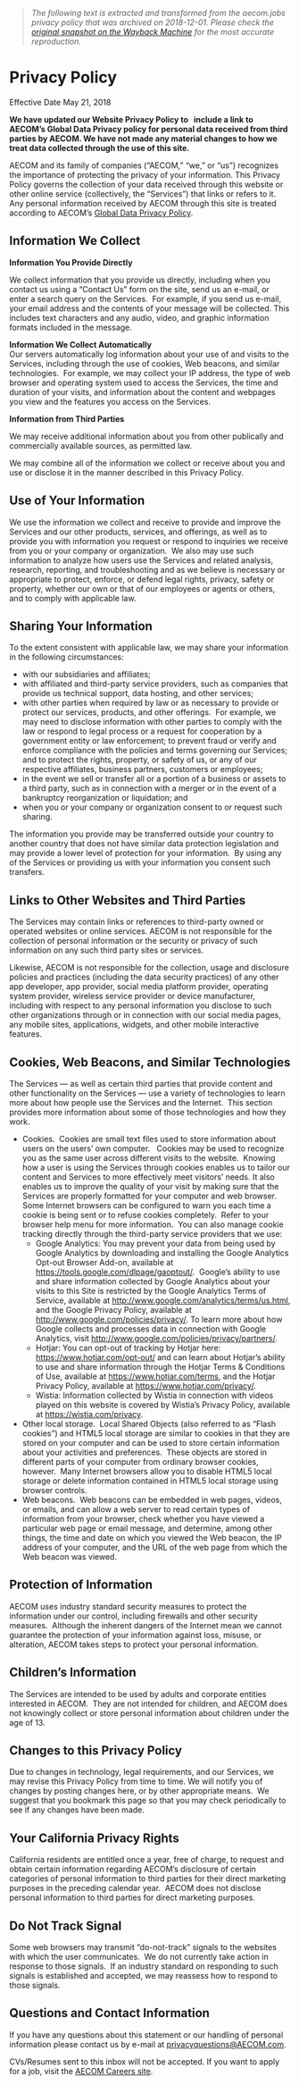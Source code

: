 > *The following text is extracted and transformed from the aecom.jobs privacy policy that was archived on 2018-12-01. Please check the [original snapshot on the Wayback Machine](https://web.archive.org/web/20181201095045id_/http%3A//www.aecom.com/privacy-policy) for the most accurate reproduction.*

# Privacy Policy

Effective Date May 21, 2018

 **We have updated our Website Privacy Policy to   include a link to AECOM’s Global Data Privacy policy for personal data received from third parties by AECOM. We have not made any material changes to how we treat data collected through the use of this site.**

AECOM and its family of companies (“AECOM,” “we,” or “us”) recognizes the importance of protecting the privacy of your information. This Privacy Policy governs the collection of your data received through this website or other online service (collectively, the “Services”) that links or refers to it. Any personal information received by AECOM through this site is treated according to AECOM’s [Global Data Privacy Policy](https://www.aecom.com/global-privacy-statement/).

## Information We Collect

 **Information You Provide Directly**

We collect information that you provide us directly, including when you contact us using a “Contact Us” form on the site, send us an e-mail, or enter a search query on the Services.  For example, if you send us e-mail, your email address and the contents of your message will be collected. This includes text characters and any audio, video, and graphic information formats included in the message.

 **Information We Collect Automatically**  
Our servers automatically log information about your use of and visits to the Services, including through the use of cookies, Web beacons, and similar technologies.  For example, we may collect your IP address, the type of web browser and operating system used to access the Services, the time and duration of your visits, and information about the content and webpages you view and the features you access on the Services.

 **Information from Third Parties**

We may receive additional information about you from other publically and commercially available sources, as permitted law.

We may combine all of the information we collect or receive about you and use or disclose it in the manner described in this Privacy Policy.

## Use of Your Information

We use the information we collect and receive to provide and improve the Services and our other products, services, and offerings, as well as to provide you with information you request or respond to inquiries we receive from you or your company or organization.  We also may use such information to analyze how users use the Services and related analysis, research, reporting, and troubleshooting and as we believe is necessary or appropriate to protect, enforce, or defend legal rights, privacy, safety or property, whether our own or that of our employees or agents or others, and to comply with applicable law.

## Sharing Your Information

To the extent consistent with applicable law, we may share your information in the following circumstances:

  * with our subsidiaries and affiliates;
  * with affiliated and third-party service providers, such as companies that provide us technical support, data hosting, and other services;
  * with other parties when required by law or as necessary to provide or protect our services, products, and other offerings.  For example, we may need to disclose information with other parties to comply with the law or respond to legal process or a request for cooperation by a government entity or law enforcement; to prevent fraud or verify and enforce compliance with the policies and terms governing our Services; and to protect the rights, property, or safety of us, or any of our respective affiliates, business partners, customers or employees;
  * in the event we sell or transfer all or a portion of a business or assets to a third party, such as in connection with a merger or in the event of a bankruptcy reorganization or liquidation; and
  * when you or your company or organization consent to or request such sharing.



The information you provide may be transferred outside your country to another country that does not have similar data protection legislation and may provide a lower level of protection for your information.  By using any of the Services or providing us with your information you consent such transfers.

## Links to Other Websites and Third Parties

The Services may contain links or references to third-party owned or operated websites or online services. AECOM is not responsible for the collection of personal information or the security or privacy of such information on any such third party sites or services.

Likewise, AECOM is not responsible for the collection, usage and disclosure policies and practices (including the data security practices) of any other app developer, app provider, social media platform provider, operating system provider, wireless service provider or device manufacturer, including with respect to any personal information you disclose to such other organizations through or in connection with our social media pages, any mobile sites, applications, widgets, and other mobile interactive features.

## Cookies, Web Beacons, and Similar Technologies

The Services — as well as certain third parties that provide content and other functionality on the Services — use a variety of technologies to learn more about how people use the Services and the Internet.  This section provides more information about some of those technologies and how they work.

  * Cookies.  Cookies are small text files used to store information about users on the users’ own computer.   Cookies may be used to recognize you as the same user across different visits to the website.  Knowing how a user is using the Services through cookies enables us to tailor our content and Services to more effectively meet visitors’ needs. It also enables us to improve the quality of your visit by making sure that the Services are properly formatted for your computer and web browser. Some Internet browsers can be configured to warn you each time a cookie is being sent or to refuse cookies completely.  Refer to your browser help menu for more information.  You can also manage cookie tracking directly through the third-party service providers that we use:
    * Google Analytics: You may prevent your data from being used by Google Analytics by downloading and installing the Google Analytics Opt-out Browser Add-on, available at <https://tools.google.com/dlpage/gaoptout/>.  Google’s ability to use and share information collected by Google Analytics about your visits to this Site is restricted by the Google Analytics Terms of Service, available at <http://www.google.com/analytics/terms/us.html>, and the Google Privacy Policy, available at <http://www.google.com/policies/privacy/>. To learn more about how Google collects and processes data in connection with Google Analytics, visit <http://www.google.com/policies/privacy/partners/>.
    * Hotjar: You can opt-out of tracking by Hotjar here: <https://www.hotjar.com/opt-out/> and can learn about Hotjar’s ability to use and share information through the Hotjar Terms & Conditions of Use, available at <https://www.hotjar.com/terms>, and the Hotjar Privacy Policy, available at <https://www.hotjar.com/privacy/>.
    * Wistia: Information collected by Wistia in connection with videos played on this website is covered by Wistia’s Privacy Policy, available at <https://wistia.com/privacy>.
  * Other local storage.  Local Shared Objects (also referred to as “Flash cookies”) and HTML5 local storage are similar to cookies in that they are stored on your computer and can be used to store certain information about your activities and preferences.  These objects are stored in different parts of your computer from ordinary browser cookies, however.  Many Internet browsers allow you to disable HTML5 local storage or delete information contained in HTML5 local storage using browser controls.
  * Web beacons.  Web beacons can be embedded in web pages, videos, or emails, and can allow a web server to read certain types of information from your browser, check whether you have viewed a particular web page or email message, and determine, among other things, the time and date on which you viewed the Web beacon, the IP address of your computer, and the URL of the web page from which the Web beacon was viewed.



## Protection of Information

AECOM uses industry standard security measures to protect the information under our control, including firewalls and other security measures.  Although the inherent dangers of the Internet mean we cannot guarantee the protection of your information against loss, misuse, or alteration, AECOM takes steps to protect your personal information.

## Children’s Information

The Services are intended to be used by adults and corporate entities interested in AECOM.  They are not intended for children, and AECOM does not knowingly collect or store personal information about children under the age of 13.

## Changes to this Privacy Policy

Due to changes in technology, legal requirements, and our Services, we may revise this Privacy Policy from time to time. We will notify you of changes by posting changes here, or by other appropriate means.  We suggest that you bookmark this page so that you may check periodically to see if any changes have been made.

## Your California Privacy Rights

California residents are entitled once a year, free of charge, to request and obtain certain information regarding AECOM’s disclosure of certain categories of personal information to third parties for their direct marketing purposes in the preceding calendar year.  AECOM does not disclose personal information to third parties for direct marketing purposes.

## Do Not Track Signal

Some web browsers may transmit “do-not-track” signals to the websites with which the user communicates.  We do not currently take action in response to those signals.  If an industry standard on responding to such signals is established and accepted, we may reassess how to respond to those signals.

## Questions and Contact Information

If you have any questions about this statement or our handling of personal information please contact us by e-mail at [privacyquestions@AECOM.com](mailto:privacyquestions@AECOM.com).

CVs/Resumes sent to this inbox will not be accepted. If you want to apply for a job, visit the [AECOM Careers site](https://www.aecom.com/careers/).
